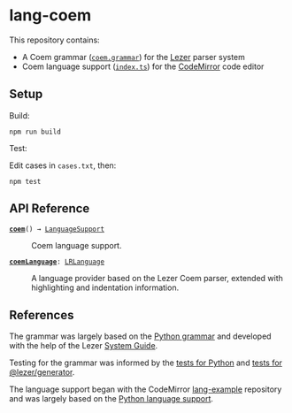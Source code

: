 # lang-coem

This repository contains:

- A Coem grammar ([`coem.grammar`](https://github.com/coem-lang/lang-coem/blob/main/src/syntax.grammar)) for the [Lezer](https://lezer.codemirror.net/) parser system
- Coem language support ([`index.ts`](https://github.com/coem-lang/lang-coem/blob/main/src/index.ts)) for the [CodeMirror](https://codemirror.net/6/) code editor

## Setup

Build:

```
npm run build
```

Test:

Edit cases in `cases.txt`, then:

```
npm test
```

## API Reference

<dl>
  <dt id="user-content-coem">
    <code><strong><a href="#user-content-coem">coem</a></strong>() → <a href="https://codemirror.net/6/docs/ref#language.LanguageSupport">LanguageSupport</a></code>
  </dt>
  <dd><p>Coem language support.</p></dd>
  <dt id="user-content-coemlanguage">
    <code><strong><a href="#user-content-coemlanguage">coemLanguage</a></strong>: <a href="https://codemirror.net/6/docs/ref#language.LRLanguage">LRLanguage</a></code>
  </dt>
  <dd><p>A language provider based on the Lezer Coem parser, extended with highlighting and indentation information.</p>
</dd>
</dl>

## References

The grammar was largely based on the [Python grammar](https://github.com/lezer-parser/python) and developed with the help of the Lezer [System Guide](https://lezer.codemirror.net/docs/guide/).

Testing for the grammar was informed by the [tests for Python](https://github.com/lezer-parser/python/tree/main/test) and [tests for @lezer/generator](https://github.com/lezer-parser/generator/tree/main/test/cases).

The language support began with the CodeMirror [lang-example](https://github.com/codemirror/lang-example) repository and was largely based on the [Python language support](https://github.com/codemirror/lang-python/blob/main/README.md).
